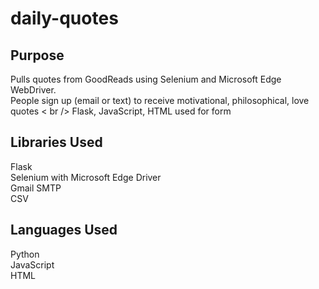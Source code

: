 # daily-quotes

## Purpose

Pulls quotes from GoodReads using Selenium and Microsoft Edge WebDriver. <br />
People sign up (email or text) to receive motivational, philosophical, love quotes < br />
Flask, JavaScript, HTML used for form

## Libraries Used

Flask <br />
Selenium with Microsoft Edge Driver <br />
Gmail SMTP <br />
CSV

## Languages Used

Python <br />
JavaScript <br />
HTML
